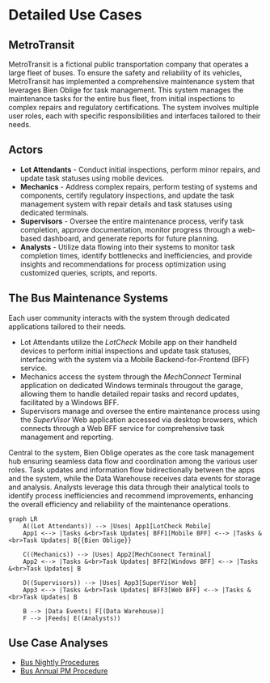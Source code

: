 # Detailed Use Cases

## MetroTransit

MetroTransit is a fictional public transportation company that operates a large fleet of buses. To ensure the safety and reliability of its vehicles, MetroTransit has implemented a comprehensive maintenance system that leverages Bien Oblige for task management. This system manages the maintenance tasks for the entire bus fleet, from initial inspections to complex repairs and regulatory certifications. The system involves multiple user roles, each with specific responsibilities and interfaces tailored to their needs.

## Actors

* **Lot Attendants** - Conduct initial inspections, perform minor repairs, and update task statuses using mobile devices.
* **Mechanics** - Address complex repairs, perform testing of systems and components, certify regulatory inspections, and update the task management system with repair details and task statuses using dedicated terminals.
* **Supervisors** - Oversee the entire maintenance process, verify task completion, approve documentation, monitor progress through a web-based dashboard, and generate reports for future planning.
* **Analysts** - Utilize data flowing into their systems to monitor task completion times, identify bottlenecks and inefficiencies, and provide insights and recommendations for process optimization using customized queries, scripts, and reports.

## The Bus Maintenance Systems

Each user community interacts with the system through dedicated applications tailored to their needs.

* Lot Attendants utilize the *LotCheck* Mobile app on their handheld devices to perform initial inspections and update task statuses, interfacing with the system via a Mobile Backend-for-Frontend (BFF) service.
* Mechanics access the system through the *MechConnect* Terminal application on dedicated Windows terminals througout the garage, allowing them to handle detailed repair tasks and record updates, facilitated by a Windows BFF.
* Supervisors manage and oversee the entire maintenance process using the *SuperVisor* Web application accessed via desktop browsers, which connects through a Web BFF service for comprehensive task management and reporting.

Central to the system, Bien Oblige operates as the core task management hub ensuring seamless data flow and coordination among the various user roles. Task updates and information flow bidirectionally between the apps and the system, while the Data Warehouse receives data events for storage and analysis. Analysts leverage this data through their analytical tools to identify process inefficiencies and recommend improvements, enhancing the overall efficiency and reliability of the maintenance operations.

```mermaid
graph LR
    A((Lot Attendants)) --> |Uses| App1[LotCheck Mobile]
    App1 <--> |Tasks &<br>Task Updates| BFF1[Mobile BFF] <--> |Tasks &<br>Task Updates| B{{Bien Oblige}}

    C((Mechanics)) --> |Uses| App2[MechConnect Terminal]
    App2 <--> |Tasks &<br>Task Updates| BFF2[Windows BFF] <--> |Tasks &<br>Task Updates| B

    D((Supervisors)) --> |Uses| App3[SuperVisor Web]
    App3 <--> |Tasks &<br>Task Updates| BFF3[Web BFF] <--> |Tasks &<br>Task Updates| B

    B --> |Data Events| F[(Data Warehouse)]
    F --> |Feeds| E((Analysts))
```

## Use Case Analyses

* [Bus Nightly Procedures](./bus-nightly-procedures.md)
* [Bus Annual PM Procedure](./bus-annual-pm-procedure.md)
